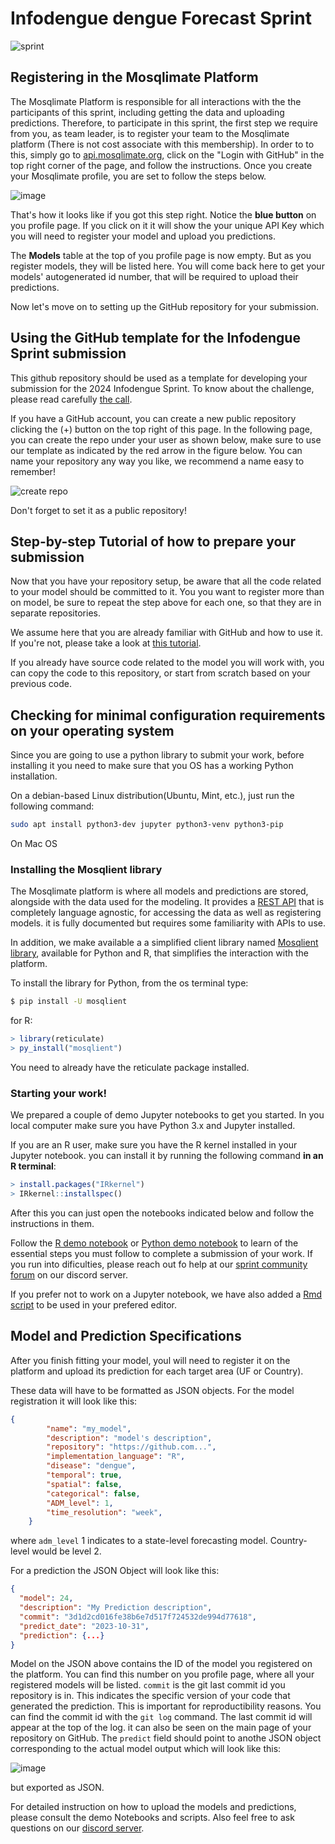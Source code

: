 # Infodengue dengue Forecast Sprint
![sprint](sprint.jpeg)

## Registering in the Mosqlimate Platform
The Mosqlimate Platform is responsible for all interactions with the the participants of this sprint, including getting the data and uploading predictions. Therefore, to participate in this sprint, the first step we require from you, as team leader, is to register your team to the Mosqlimate platform (There is not cost associate with this membership). In order to to this, simply go to [api.mosqlimate.org](https://api.mosqlimate.org/), click on the "Login with GitHub" in the top right corner of the page, and follow the instructions. Once you create your Mosqlimate profile, you are set to follow the steps below.

![image](https://github.com/Mosqlimate-project/sprint-template/assets/4005254/91633601-2d13-4b2d-b9a7-7cbf50b1871a)

That's how it looks like if you got this step right. Notice the **blue button** on you profile page. If you click on it it will show the your unique API Key which you will need to register your model and upload you predictions.

The **Models** table at the top of you profile page is now empty. But as you register models, they will be listed here. You will come back here to get your models' autogenerated id number, that will be required to upload their predictions.

Now let's move on to setting up the GitHub repository for your submission.


## Using the GitHub template for the Infodengue Sprint submission
This github repository should be used as a template for developing your submission for the 2024 Infodengue Sprint. To know about the challenge, please read carefully [the call](https://docs.google.com/document/d/1KL3ngVuF2HwNSxswd0jqKeJun9eoYGsvzuaq_eF8NAI/edit?usp=sharing). 

If you have a GitHub account, you can create a new public repository clicking the (+) button on the top right of this page. In the following page, you can create the repo under your user as shown below, make sure to use our template as indicated by the red arrow in the figure below. You can name your repository any way you like, we recommend a name easy to remember!

![create repo](/repo_creation.png)

Don't forget to set it as a public repository!

 
## Step-by-step Tutorial of how to prepare your submission
Now that you have your repository setup, be aware that all the code related to your model should be committed to it. You you want to register more than on model, be sure to repeat the step above for each one, so that they are in separate repositories.

We assume here that you are already familiar with GitHub and how to use it. If you're not, please take a look at [this tutorial](https://docs.github.com/en/get-started/start-your-journey/hello-world).

If you already have source code related to the model you will work with, you can copy the code to this repository, or start from scratch based on your previous code.

## Checking for minimal configuration requirements on your operating system

Since you are going to use a python library to submit your work, before installing it you need to make sure that you OS has a working Python installation.

On a debian-based Linux distribution(Ubuntu, Mint, etc.), just run the following command:

```bash
sudo apt install python3-dev jupyter python3-venv python3-pip
```

On Mac OS

### Installing the Mosqlient library
The Mosqlimate platform is where all models and predictions are stored, alongside with the data used for the modeling. It provides a [REST API](https://api.mosqlimate.org/api/docs) that is completely language agnostic, for accessing the data as well as registering models. it is fully documented but requires some familiarity with APIs to use.

In addition, we make available a a simplified client library named [Mosqlient library](https://github.com/Mosqlimate-project/mosqlimate-client), available for Python and R, that simplifies the interaction with the platform.

To install the library for Python, from the os terminal type:

```bash
$ pip install -U mosqlient
```

for R:

```R
> library(reticulate)
> py_install("mosqlient")
```

You need to already have the reticulate package installed.


### Starting your work!
We prepared a couple of demo Jupyter notebooks to get you started.  In you local computer make sure you have Python 3.x and Jupyter installed.

If you are an R user, make sure you have the R kernel installed in your Jupyter notebook. you can install it by running the following command **in an R terminal**:

```R
> install.packages("IRkernel")
> IRkernel::installspec()
```

After this you can just open the notebooks indicated below and follow the instructions in them.


Follow the [R demo notebook](/Demo%20Notebooks/R%20demo.ipynb) or [Python demo notebook](/Demo%20Notebooks/Python%20demo.ipynb) to learn of the essential steps you must follow to complete a submission of your work. If you run into dificulties, please reach out fo help at our [sprint community forum]() on our discord server.

If you prefer not to work on a Jupyter notebook,  we have also added a [Rmd script](/Demo%20Notebooks/demo.Rmd) to be used in your prefered editor.

## Model and Prediction Specifications
After you finish fitting your model, youl will need to register it on the platform and upload its prediction for each target area (UF or Country).

These data will have to be formatted as JSON objects. For the model registration it will look like this:

```JSON
{
        "name": "my_model",
        "description": "model's description",
        "repository": "https://github.com...",
        "implementation_language": "R",
        "disease": "dengue",
        "temporal": true,
        "spatial": false,
        "categorical": false,
        "ADM_level": 1,
        "time_resolution": "week",
    }
```

where `adm_level` 1 indicates to a state-level forecasting model. Country-level would be level 2.

For a prediction the JSON Object will look like this:
```JSON
{
  "model": 24,
  "description": "My Prediction description",
  "commit": "3d1d2cd016fe38b6e7d517f724532de994d77618",
  "predict_date": "2023-10-31",
  "prediction": {...}
}
```

Model on the JSON above contains the ID of the model you registered on the platform. You can find this number on you profile page, where all your registered models will be listed. `commit` is the git last commit id you repository is in. This indicates the specific version of your code that generated the prediction. This is important for reproductibility reasons. You can find the commit id with the `git log` command. The last commit id will appear at the top of the log. it can also be seen on the main page of your repository on GitHub. The `predict` field should point to anothe JSON object corresponding to the actual model output which will look like this:

![image](https://github.com/Mosqlimate-project/sprint-template/assets/140123/0a297c1f-a220-48cb-ae7b-5a385a708f89)

but exported as JSON.

   
For detailed instruction on how to upload the models and predictions, please consult the demo Notebooks and scripts. Also feel free to ask questions on our [discord server](https://discord.gg/xNAt3tGJK5). 



